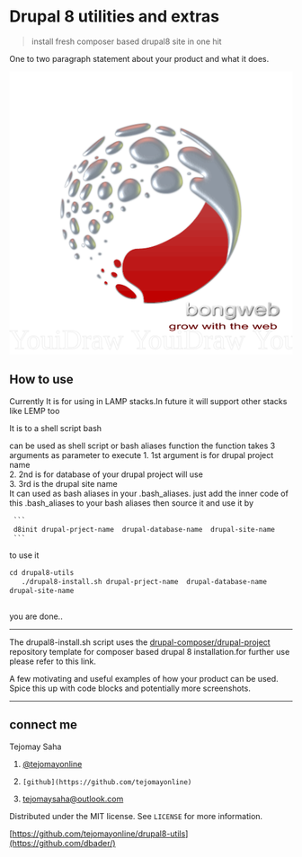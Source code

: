 # Drupal 8 utilities and extras
> install fresh composer based drupal8 site in one hit

One to two paragraph statement about your product and what it does.

![](logo.png)

## How to use

Currently It is for using in LAMP stacks.In future it will support other stacks like
 LEMP too

It is to a shell script bash

can be used as shell script or bash aliases function
  the function takes 3 arguments as parameter to execute
	 1. 1st argument is for drupal project name   
	 2.  2nd is for database of your drupal project will use   
	 3.  3rd is the drupal site name 	 
	 It can used as bash aliases in your .bash_aliases.
	 just add the inner code of this .bash_aliases to your bash aliases
	 then source it and use it by

	 ```
	 d8init drupal-prject-name  drupal-database-name  drupal-site-name
	 ```

to use it
```
cd drupal8-utils
   ./drupal8-install.sh drupal-prject-name  drupal-database-name  drupal-site-name
        
```

you are done..


----------


The drupal8-install.sh script uses the [drupal-composer/drupal-project](https://github.com/drupal-composer/drupal-project) repository template
for composer based drupal 8 installation.for further use please refer to this link. 

A few motivating and useful examples of how your product can be used. Spice this up with code blocks and potentially more screenshots.


----------


## connect me

Tejomay Saha

 1. [@tejomayonline](https://twitter.com/tejomayonline)  
 2.     [github](https://github.com/tejomayonline)  
 3. tejomaysaha@outlook.com

     


Distributed under the MIT license. See ``LICENSE`` for more information.

[https://github.com/tejomayonline/drupal8-utils](https://github.com/dbader/)

